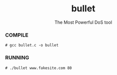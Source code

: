 <h1 align="center">bullet</h1>
<p align="center">
  The Most Powerful DoS tool
</p>


### COMPILE
```
# gcc bullet.c -o bullet
```

### RUNNING
```
# ./bullet www.fakesite.com 80
```

